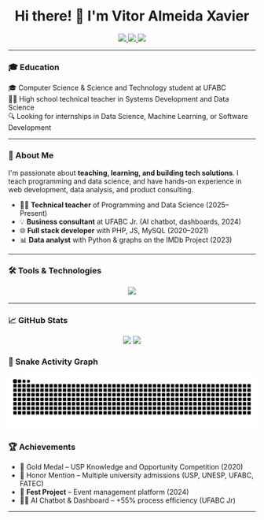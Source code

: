 
<h1 align="center">Hi there! 👋 I'm Vitor Almeida Xavier</h1>

<div align="center">
  <a href="https://www.linkedin.com/in/vitor-almeida-xavier-203655288/">
    <img src="https://img.shields.io/badge/LinkedIn-0077B5?style=for-the-badge&logo=linkedin&logoColor=white" />
  </a>
  <a href="mailto:vitor200970@gmail.com">
    <img src="https://img.shields.io/badge/Email-D14836?style=for-the-badge&logo=gmail&logoColor=white" />
  </a>
  <a href="https://github.com/VitorAlmeida21">
    <img src="https://img.shields.io/github/followers/VitorAlmeida21?style=for-the-badge&logo=github" />
  </a>
</div>

---

### 🎓 Education

<p>
  🎓 Computer Science & Science and Technology student at UFABC <br>
  👨‍🏫 High school technical teacher in Systems Development and Data Science <br>
  🔍 Looking for internships in Data Science, Machine Learning, or Software Development
</p>

---

### 🚀 About Me

I'm passionate about **teaching, learning, and building tech solutions**. I teach programming and data science, and have hands-on experience in web development, data analysis, and product consulting.

- 👨‍💻 **Technical teacher** of Programming and Data Science (2025–Present)
- 💡 **Business consultant** at UFABC Jr. (AI chatbot, dashboards, 2024)
- 🌐 **Full stack developer** with PHP, JS, MySQL (2020–2021)
- 📊 **Data analyst** with Python & graphs on the IMDb Project (2023)

---

### 🛠️ Tools & Technologies

<div align="center">
  <img src="https://skillicons.dev/icons?i=python,java,javascript,php,html,css,mysql,git" />
</div>

---

### 📈 GitHub Stats

<div align="center">
  <img height="150" src="https://github-readme-stats.vercel.app/api?username=VitorAlmeida21&show_icons=true&theme=dracula" />
  <img height="150" src="https://github-readme-stats.vercel.app/api/top-langs/?username=VitorAlmeida21&layout=compact&theme=dracula" />
</div>

### 🐍 Snake Activity Graph

<img src="https://raw.githubusercontent.com/VitorAlmeida21/VitorAlmeida21/output/snake.svg" alt="Snake animation" />


### 🏆 Achievements

- 🥇 Gold Medal – USP Knowledge and Opportunity Competition (2020)  
- 🏅 Honor Mention – Multiple university admissions (USP, UNESP, UFABC, FATEC)  
- 📱 **Fest Project** – Event management platform (2024)  
- 👨‍💼 AI Chatbot & Dashboard – +55% process efficiency (UFABC Jr)

---

